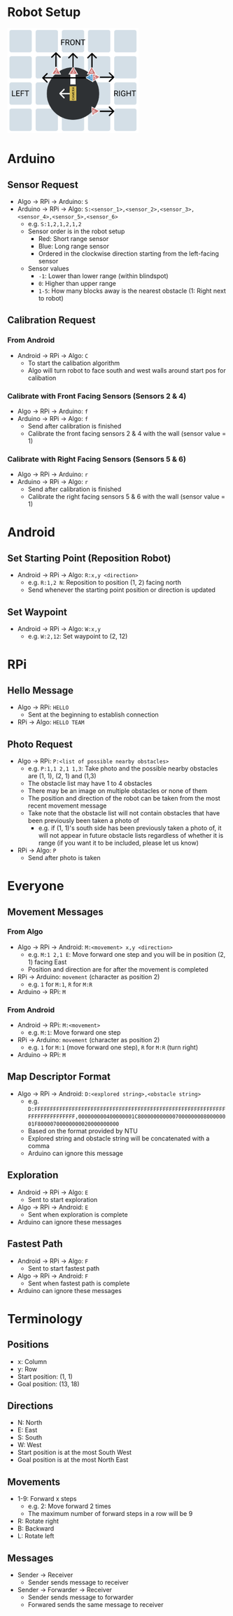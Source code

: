 # Robot Setup
<img src="imgs/robot_setup.png" alt="Robot Setup" style="width:300px;"/>

# Arduino
## Sensor Request
- Algo -> RPi -> Arduino: `S`
- Arduino -> RPi -> Algo: `S:<sensor_1>,<sensor_2>,<sensor_3>,<sensor_4>,<sensor_5>,<sensor_6>`
    - e.g. `S:1,2,1,2,1,2`
    - Sensor order is in the robot setup
        - Red: Short range sensor
        - Blue: Long range sensor
        - Ordered in the clockwise direction starting from the left-facing sensor
    - Sensor values
        - `-1`: Lower than lower range (within blindspot)
        - `0`: Higher than upper range
        - `1-5`: How many blocks away is the nearest obstacle (1: Right next to robot)

## Calibration Request
### From Android
- Android -> RPi -> Algo: `C`
    - To start the calibation algorithm
    - Algo will turn robot to face south and west walls around start pos for calibation

### Calibrate with Front Facing Sensors (Sensors 2 & 4)
- Algo -> RPi -> Arduino: `f`
- Arduino -> RPi -> Algo: `f`
    - Send after calibration is finished
    - Calibrate the front facing sensors 2 & 4 with the wall (sensor value = 1)

### Calibrate with Right Facing Sensors (Sensors 5 & 6)
- Algo -> RPi -> Arduino: `r`
- Arduino -> RPi -> Algo: `r`
    - Send after calibration is finished
    - Calibrate the right facing sensors 5 & 6 with the wall (sensor value = 1)

# Android
## Set Starting Point (Reposition Robot)
- Android -> RPi -> Algo: `R:x,y <direction>`
    - e.g. `R:1,2 N`: Reposition to position (1, 2) facing north
    - Send whenever the starting point position or direction is updated

## Set Waypoint
- Android -> RPi -> Algo: `W:x,y`
    - e.g. `W:2,12`: Set waypoint to (2, 12)

# RPi
## Hello Message
- Algo -> RPi: `HELLO`
    - Sent at the beginning to establish connection
- RPi -> Algo: `HELLO TEAM`

## Photo Request
- Algo -> RPi: `P:<list of possible nearby obstacles>`
    - e.g. `P:1,1 2,1 1,3`: Take photo and the possible nearby obstacles are (1, 1), (2, 1) and (1,3)
    - The obstacle list may have 1 to 4 obstacles
    - There may be an image on multiple obstacles or none of them
    - The position and direction of the robot can be taken from the most recent movement message
    - Take note that the obstacle list will not contain obstacles that have been previously been taken a photo of
        - e.g. if (1, 1)'s south side has been previously taken a photo of, it will not appear in future obstacle lists regardless of whether it is range (if you want it to be included, please let us know)
- RPi -> Algo: `P`
    - Send after photo is taken
    
# Everyone
## Movement Messages
### From Algo
- Algo -> RPi -> Android: `M:<movement> x,y <direction>`
    - e.g. `M:1 2,1 E`: Move forward one step and you will be in position (2, 1) facing East
    - Position and direction are for after the movement is completed
- RPi -> Arduino: `movement` (character as position 2)
    - e.g. `1` for `M:1`, `R` for `M:R`
- Arduino -> RPi: `M`

### From Android
- Android -> RPi: `M:<movement>`
    - e.g. `M:1`: Move forward one step
- RPi -> Arduino: `movement` (character as position 2)
    - e.g. `1` for `M:1` (move forward one step), `R` for `M:R` (turn right)
- Arduino -> RPi: `M`

## Map Descriptor Format
- Algo -> RPi -> Android: `D:<explored string>,<obstacle string>`
    - e.g. `D:FFFFFFFFFFFFFFFFFFFFFFFFFFFFFFFFFFFFFFFFFFFFFFFFFFFFFFFFFFFFFFFFFFFFFFFFFFFF,000000000400000001C800000000000700000000800000001F80000700000000020000000000`
    - Based on the format provided by NTU
    - Explored string and obstacle string will be concatenated with a comma
    - Arduino can ignore this message

## Exploration
- Android -> RPi -> Algo: `E`
    - Sent to start exploration
- Algo -> RPi -> Android: `E`
    - Sent when exploration is complete
- Arduino can ignore these messages

## Fastest Path
- Android -> RPi -> Algo: `F`
    - Sent to start fastest path
- Algo -> RPi -> Android: `F`
    - Sent when fastest path is complete
- Arduino can ignore these messages

# Terminology
## Positions
- x: Column
- y: Row
- Start position: (1, 1)
- Goal position: (13, 18)

## Directions
- N: North
- E: East
- S: South
- W: West
- Start position is at the most South West
- Goal position is at the most North East

## Movements
- 1-9: Forward x steps
    - e.g. 2: Move forward 2 times
    - The maximum number of forward steps in a row will be 9
- R: Rotate right
- B: Backward
- L: Rotate left

## Messages
- Sender -> Receiver
    - Sender sends message to receiver
- Sender -> Forwarder -> Receiver
    - Sender sends message to forwarder
    - Forwared sends the same message to receiver